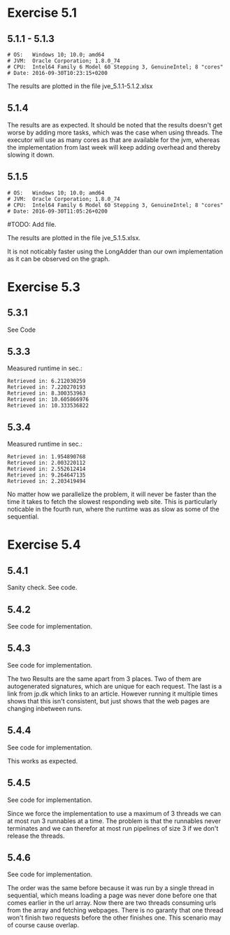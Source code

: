 Exercise 5.1
=============

5.1.1 - 5.1.3
-------------
```
# OS:   Windows 10; 10.0; amd64
# JVM:  Oracle Corporation; 1.8.0_74
# CPU:  Intel64 Family 6 Model 60 Stepping 3, GenuineIntel; 8 "cores"
# Date: 2016-09-30T10:23:15+0200
```
The results are plotted in the file jve_5.1.1-5.1.2.xlsx

5.1.4
-------------

The results are as expected. It should be noted that the results doesn't get worse by adding more tasks, 
which was the case when using threads. The executor will use as many cores as that are available for the jvm, 
whereas the implementation from last week will keep adding overhead and thereby slowing it down.

5.1.5
-------------

```
# OS:   Windows 10; 10.0; amd64
# JVM:  Oracle Corporation; 1.8.0_74
# CPU:  Intel64 Family 6 Model 60 Stepping 3, GenuineIntel; 8 "cores"
# Date: 2016-09-30T11:05:26+0200
```

#TODO: Add file.

The results are plotted in the file jve_5.1.5.xlsx.

It is not noticably faster using the LongAdder than our own implementation as it can be observed on the graph.

Exercise 5.3
=============

5.3.1
-------------

See Code

5.3.3
-------------

Measured runtime in sec.:
```
Retrieved in: 6.212030259
Retrieved in: 7.220270193
Retrieved in: 8.300353963
Retrieved in: 10.605866976
Retrieved in: 10.333536822
```

5.3.4
-------------

Measured runtime in sec.:
```
Retrieved in: 1.954890768
Retrieved in: 2.003220112
Retrieved in: 2.552612414
Retrieved in: 9.264647135
Retrieved in: 2.203419494
```

No matter how we parallelize the problem, it will never be faster than the time it takes to fetch the slowest responding web site. This is particularly noticable in the fourth run, where the runtime was as slow as some of the sequential.

Exercise 5.4
=============

5.4.1
-------------

Sanity check. See code.

5.4.2
-------------

See code for implementation.

5.4.3
-------------

See code for implementation.

The two Results are the same apart from 3 places. Two of them are autogenerated signatures, which are unique for each request.
The last is a link from jp.dk which links to an article. However running it multiple times shows that this isn't consistent, but just shows that the web pages are changing inbetween runs.

5.4.4
-------------

See code for implementation.

This works as expected.

5.4.5
-------------

See code for implementation.

Since we force the implementation to use a maximum of 3 threads we can at most run 3 runnables at a time.
The problem is that the runnables never terminates and we can therefor at most run pipelines of size 3 if we don't release the threads.

5.4.6
-------------

See code for implementation.

The order was the same before because it was run by a single thread in sequential, which means loading a page was never done before one that comes earlier in the url array. Now there are two threads consuming urls from the array and fetching webpages. There is no garanty that one thread won't finish two requests before the other finishes one. This scenario may of course cause overlap.